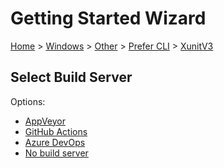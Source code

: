 # Getting Started Wizard

[Home](/docs/wiz/readme.md) > [Windows](Windows.md) > [Other](Windows_Other.md) > [Prefer CLI](Windows_Other_Cli.md) > [XunitV3](Windows_Other_Cli_XunitV3.md)

## Select Build Server

Options:
 * [AppVeyor](Windows_Other_Cli_XunitV3_AppVeyor.md)
 * [GitHub Actions](Windows_Other_Cli_XunitV3_GitHubActions.md)
 * [Azure DevOps](Windows_Other_Cli_XunitV3_AzureDevOps.md)
 * [No build server](Windows_Other_Cli_XunitV3_None.md)

